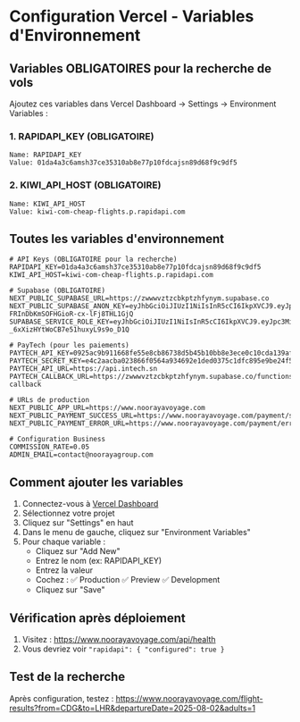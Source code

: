 # Configuration Vercel - Variables d'Environnement

## Variables OBLIGATOIRES pour la recherche de vols

Ajoutez ces variables dans Vercel Dashboard → Settings → Environment Variables :

### 1. RAPIDAPI_KEY (OBLIGATOIRE)
```
Name: RAPIDAPI_KEY
Value: 01da4a3c6amsh37ce35310ab8e77p10fdcajsn89d68f9c9df5
```

### 2. KIWI_API_HOST (OBLIGATOIRE)
```
Name: KIWI_API_HOST
Value: kiwi-com-cheap-flights.p.rapidapi.com
```

## Toutes les variables d'environnement

```env
# API Keys (OBLIGATOIRE pour la recherche)
RAPIDAPI_KEY=01da4a3c6amsh37ce35310ab8e77p10fdcajsn89d68f9c9df5
KIWI_API_HOST=kiwi-com-cheap-flights.p.rapidapi.com

# Supabase (OBLIGATOIRE)
NEXT_PUBLIC_SUPABASE_URL=https://zwwwvztzcbkptzhfynym.supabase.co
NEXT_PUBLIC_SUPABASE_ANON_KEY=eyJhbGciOiJIUzI1NiIsInR5cCI6IkpXVCJ9.eyJpc3MiOiJzdXBhYmFzZSIsInJlZiI6Inp3d3d2enR6Y2JrcHR6aGZ5bnltIiwicm9sZSI6ImFub24iLCJpYXQiOjE3NTI2NDM0MTEsImV4cCI6MjA2ODIxOTQxMX0.aKo3fc3fhdg-FRInDbKmSOFHGioR-cx-lFj8THL1GjQ
SUPABASE_SERVICE_ROLE_KEY=eyJhbGciOiJIUzI1NiIsInR5cCI6IkpXVCJ9.eyJpc3MiOiJzdXBhYmFzZSIsInJlZiI6Inp3d3d2enR6Y2JrcHR6aGZ5bnltIiwicm9sZSI6InNlcnZpY2Vfcm9sZSIsImlhdCI6MTc1MjY0MzQxMSwiZXhwIjoyMDY4MjE5NDExfQ.IDWLh3UffPgk-_6xXizHYtWoCB7e51huxyL9s9o_D1Q

# PayTech (pour les paiements)
PAYTECH_API_KEY=0925ac9b911668fe55e8cb86738d5b45b10bb8e3ece0c10cda139af86230ff22
PAYTECH_SECRET_KEY=e4c2aacba023866f0564a934692e1ded0375c1dfc895e9be24f55c339eeb08f8
PAYTECH_API_URL=https://api.intech.sn
PAYTECH_CALLBACK_URL=https://zwwwvztzcbkptzhfynym.supabase.co/functions/v1/paytech-callback

# URLs de production
NEXT_PUBLIC_APP_URL=https://www.noorayavoyage.com
NEXT_PUBLIC_PAYMENT_SUCCESS_URL=https://www.noorayavoyage.com/payment/success
NEXT_PUBLIC_PAYMENT_ERROR_URL=https://www.noorayavoyage.com/payment/error

# Configuration Business
COMMISSION_RATE=0.05
ADMIN_EMAIL=contact@noorayagroup.com
```

## Comment ajouter les variables

1. Connectez-vous à [Vercel Dashboard](https://vercel.com/dashboard)
2. Sélectionnez votre projet
3. Cliquez sur "Settings" en haut
4. Dans le menu de gauche, cliquez sur "Environment Variables"
5. Pour chaque variable :
   - Cliquez sur "Add New"
   - Entrez le nom (ex: RAPIDAPI_KEY)
   - Entrez la valeur
   - Cochez : ✅ Production ✅ Preview ✅ Development
   - Cliquez sur "Save"

## Vérification après déploiement

1. Visitez : https://www.noorayavoyage.com/api/health
2. Vous devriez voir `"rapidapi": { "configured": true }`

## Test de la recherche

Après configuration, testez : https://www.noorayavoyage.com/flight-results?from=CDG&to=LHR&departureDate=2025-08-02&adults=1